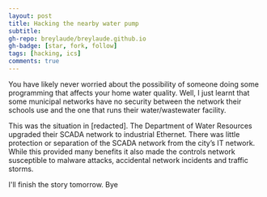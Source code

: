 ```yaml
---
layout: post
title: Hacking the nearby water pump
subtitle: 
gh-repo: breylaude/breylaude.github.io
gh-badge: [star, fork, follow]
tags: [hacking, ics]
comments: true
---
```


You have likely never worried about the possibility of someone doing some programming that affects your home water quality. Well, I just learnt that some municipal networks have no security between the network their schools use and the one that runs their water/wastewater facility.

This was the situation in [redacted]. The Department of Water Resources upgraded their SCADA network to industrial Ethernet. There was little protection or separation of the SCADA network from the city’s IT network. While this provided many benefits it also made the controls network susceptible to malware attacks, accidental network incidents and traffic storms.

I'll finish the story tomorrow. Bye
